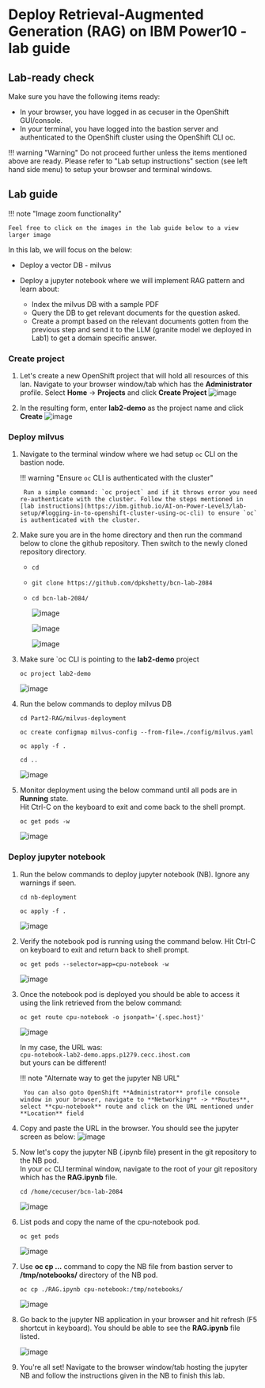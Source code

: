 # Deploy Retrieval-Augmented Generation (RAG) on IBM Power10 - lab guide

## Lab-ready check

Make sure you have the following items ready:

  - In your browser, you have logged in as cecuser in the OpenShift GUI/console.
  - In your terminal, you have logged into the bastion server and authenticated to the OpenShift cluster using the OpenShift CLI oc.

!!! warning "Warning"
    Do not proceed further unless the items mentioned above are ready. Please refer to "Lab setup instructions" section (see left hand side menu) to setup your browser and terminal windows.

## Lab guide

!!! note "Image zoom functionality"

    Feel free to click on the images in the lab guide below to a view larger image

In this lab, we will focus on the below:

  - Deploy a vector DB - milvus
    
  - Deploy a jupyter notebook where we will implement RAG pattern and learn about:
      - Index the milvus DB with a sample PDF
      - Query the DB to get relevant documents for the question asked.
      - Create a prompt based on the relevant documents gotten from the previous step and send it to the LLM (granite model we deployed in Lab1) to get a domain specific answer.

### Create project

1. Let's create a new OpenShift project that will hold all resources of this lan. Navigate to your browser window/tab which has the **Administrator** profile. Select **Home** -> **Projects** and click **Create Project**
   ![image](https://github.com/user-attachments/assets/ec396478-05eb-4fa9-8862-c49c9321f21e)

2. In the resulting form, enter **lab2-demo** as the project name and click **Create**
   ![image](https://github.com/user-attachments/assets/6ece11da-db12-4ddb-ae79-9334004ccdd1)

### Deploy milvus

1. Navigate to the terminal window where we had setup `oc` CLI on the bastion node.

    !!! warning "Ensure `oc` CLI is authenticated with the cluster"

        Run a simple command: `oc project` and if it throws error you need re-authenticate with the cluster. Follow the steps mentioned in [lab instructions](https://ibm.github.io/AI-on-Power-Level3/lab-setup/#logging-in-to-openshift-cluster-using-oc-cli) to ensure `oc` is authenticated with the cluster.

3. Make sure you are in the home directory and then run the command below to clone the github repository. Then switch to the newly cloned repository directory.
     - `cd`
     - `git clone https://github.com/dpkshetty/bcn-lab-2084`
     - `cd bcn-lab-2084/`

       ![image](https://github.com/user-attachments/assets/87e39369-ebbc-4fbd-a130-214f04ee4212)
     
       ![image](https://github.com/user-attachments/assets/ba5c7a65-25f2-4073-878d-1fcd5d72030a)
     
       ![image](https://github.com/user-attachments/assets/65fecf4b-0328-4df4-b28a-fd255db495f5)

5. Make sure `oc CLI is pointing to the **lab2-demo** project

     `oc project lab2-demo `
   
     ![image](https://github.com/user-attachments/assets/a68c209f-45dd-4317-acdc-38b34d7f1394)

7. Run the below commands to deploy milvus DB
     ```
     cd Part2-RAG/milvus-deployment

     oc create configmap milvus-config --from-file=./config/milvus.yaml

     oc apply -f .

     cd ..
     ```
     
     ![image](https://github.com/user-attachments/assets/0b632d95-3af0-4b48-a883-31085455370f)

8. Monitor deployment using the below command until all pods are in **Running** state. <br>
   Hit Ctrl-C on the keyboard to exit and come back to the shell prompt.

     `oc get pods -w`

      ![image](https://github.com/user-attachments/assets/5289e0ef-3322-4206-9da3-ef833db0608e)

### Deploy jupyter notebook

1. Run the below commands to deploy jupyter notebook (NB). Ignore any warnings if seen.

     ```
     cd nb-deployment

     oc apply -f .
     ```
     ![image](https://github.com/user-attachments/assets/6868a6eb-bcc8-4a34-8ed0-172fd536feb9)

2. Verify the notebook pod is running using the command below. Hit Ctrl-C on keyboard to exit and return back to shell prompt.
   
     `oc get pods --selector=app=cpu-notebook -w`

     ![image](https://github.com/user-attachments/assets/3b7b1764-2135-4192-854e-0144068673b0)

4. Once the notebook pod is deployed you should be able to access it using the link retrieved from the below command:
   
     `oc get route cpu-notebook -o jsonpath='{.spec.host}'`

     ![image](https://github.com/user-attachments/assets/be511e8a-15e9-44af-8e40-6079cc266af6)

     In my case, the URL was: <br>
       `cpu-notebook-lab2-demo.apps.p1279.cecc.ihost.com` <br>
     but yours can be different! <br>


    !!! note "Alternate way to get the jupyter NB URL"

        You can also goto OpenShift **Administrator** profile console window in your browser, navigate to **Networking** -> **Routes**, select **cpu-notebook** route and click on the URL mentioned under **Location** field

6. Copy and paste the URL in the browser. You should see the jupyter screen as below:
    ![image](https://github.com/user-attachments/assets/ee5cf9c5-8f3f-48d4-8741-08d7ae5617ab)

7. Now let's copy the jupyter NB (.ipynb file) present in the git repository to the NB pod. <br>
   In your `oc` CLI terminal window, navigate to the root of your git repository which has the **RAG.ipynb** file.

     `cd /home/cecuser/bcn-lab-2084`

     ![image](https://github.com/user-attachments/assets/3e7774f6-18c3-49bd-b2ff-dc36740fc121)

8. List pods and copy the name of the cpu-notebook pod.

     `oc get pods`

     ![image](https://github.com/user-attachments/assets/d6ac1e0d-408a-45e5-9262-c5217d08dd35)

9. Use **oc cp ...** command to copy the NB file from bastion server to **/tmp/notebooks/** directory of the NB pod.

     `oc cp ./RAG.ipynb cpu-notebook:/tmp/notebooks/`
    
     ![image](https://github.com/user-attachments/assets/fb351616-347f-489f-890a-258fc4bea196)

10. Go back to the jupyter NB application in your browser and hit refresh (F5 shortcut in keyboard). You should be able to see the **RAG.ipynb** file listed.

      ![image](https://github.com/user-attachments/assets/e7e52a0c-a840-4a3d-b2ad-954040ced4ad)

11. You're all set! Navigate to the browser window/tab hosting the jupyter NB and follow the instructions given in the NB to finish this lab.
